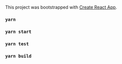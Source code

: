This project was bootstrapped with [Create React App](https://github.com/facebook/create-react-app).

### `yarn`
### `yarn start`
### `yarn test`
### `yarn build`
